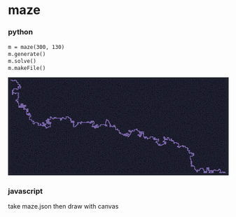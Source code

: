 # maze
### python
```
m = maze(300, 130)
m.generate()
m.solve()
m.makeFile()
```
![](https://github.com/modernxpunk/maze/blob/main/generated.png?raw=true)

### javascript
take maze.json then draw with canvas
